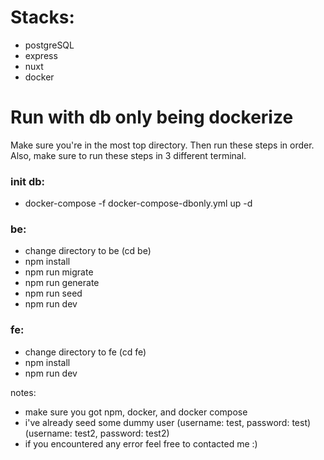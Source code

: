 # Stacks:

- postgreSQL
- express
- nuxt
- docker

# Run with db only being dockerize

Make sure you're in the most top directory. Then run these steps in order. Also, make sure to run these steps in 3 different terminal.

### init db:

- docker-compose -f docker-compose-dbonly.yml up -d

### be:

- change directory to be (cd be)
- npm install
- npm run migrate
- npm run generate
- npm run seed
- npm run dev

### fe:

- change directory to fe (cd fe)
- npm install
- npm run dev

notes:

- make sure you got npm, docker, and docker compose
- i've already seed some dummy user (username: test, password: test) (username: test2, password: test2)
- if you encountered any error feel free to contacted me :)
